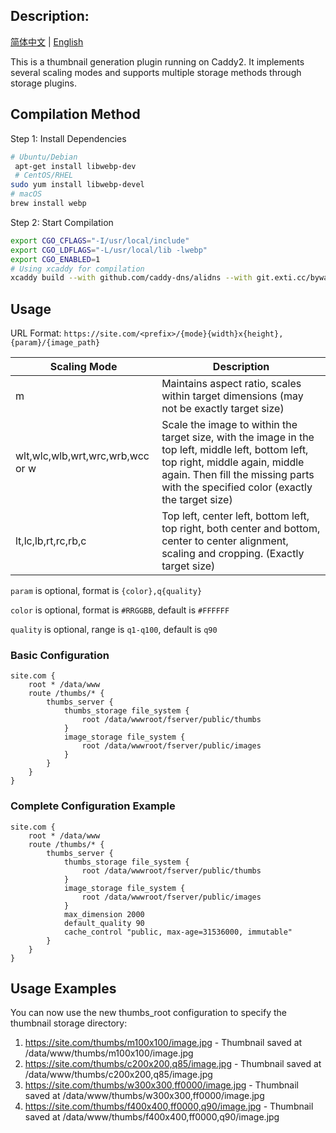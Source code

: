## Description:

[简体中文](./README_CN.md) | [English](./README.md)


This is a thumbnail generation plugin running on Caddy2. It implements several scaling modes and supports multiple storage methods through storage plugins.


## Compilation Method

Step 1: Install Dependencies

```bash
# Ubuntu/Debian
 apt-get install libwebp-dev    
 # CentOS/RHEL   
sudo yum install libwebp-devel    
# macOS   
brew install webp   
```
Step 2: Start Compilation

```bash
export CGO_CFLAGS="-I/usr/local/include"
export CGO_LDFLAGS="-L/usr/local/lib -lwebp"
export CGO_ENABLED=1
# Using xcaddy for compilation
xcaddy build --with github.com/caddy-dns/alidns --with git.exti.cc/bywayboy/caddy-thumbs=./caddy-thumbs   
```

## Usage

URL Format: `https://site.com/<prefix>/{mode}{width}x{height},{param}/{image_path}`

| Scaling Mode | Description |
|-------|-------|
| m | Maintains aspect ratio, scales within target dimensions (may not be exactly target size) |
| wlt,wlc,wlb,wrt,wrc,wrb,wcc or w | Scale the image to within the target size, with the image in the top left, middle left, bottom left, top right, middle again, middle again. Then fill the missing parts with the specified color (exactly the target size) |    
| lt,lc,lb,rt,rc,rb,c | Top left, center left, bottom left, top right, both center and bottom, center to center alignment, scaling and cropping. (Exactly target size) |

`param` is optional, format is `{color},q{quality}`

`color` is optional, format is `#RRGGBB`, default is `#FFFFFF`

`quality` is optional, range is `q1-q100`, default is `q90`



### Basic Configuration
```caddyfile
site.com {
    root * /data/www
    route /thumbs/* {
        thumbs_server {
            thumbs_storage file_system {
                root /data/wwwroot/fserver/public/thumbs
            }
            image_storage file_system {
                root /data/wwwroot/fserver/public/images
            }
        }
    }
}
```

### Complete Configuration Example

```caddyfile
site.com {
    root * /data/www
    route /thumbs/* {
        thumbs_server {
            thumbs_storage file_system {
                root /data/wwwroot/fserver/public/thumbs
            }
            image_storage file_system {
                root /data/wwwroot/fserver/public/images
            }
            max_dimension 2000
            default_quality 90
            cache_control "public, max-age=31536000, immutable"
        }
    }
}
```

## Usage Examples

You can now use the new thumbs_root configuration to specify the thumbnail storage directory:

1. https://site.com/thumbs/m100x100/image.jpg - Thumbnail saved at /data/www/thumbs/m100x100/image.jpg
2. https://site.com/thumbs/c200x200,q85/image.jpg - Thumbnail saved at /data/www/thumbs/c200x200,q85/image.jpg
3. https://site.com/thumbs/w300x300,ff0000/image.jpg - Thumbnail saved at /data/www/thumbs/w300x300,ff0000/image.jpg
4. https://site.com/thumbs/f400x400,ff0000,q90/image.jpg - Thumbnail saved at /data/www/thumbs/f400x400,ff0000,q90/image.jpg

